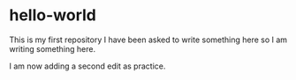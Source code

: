 # hello-world
This is my first repository
I have been asked to write something here so I am writing something here.

I am now adding a second edit as practice.
